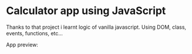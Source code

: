 # Calculator app using JavaScript

Thanks to that project i learnt logic of vanilla javascript.
Using DOM, class, events, functions, etc...

App preview:
[](https://github.com/jakubfronczyk/calculator-js/blob/main/calculator-js.png)
